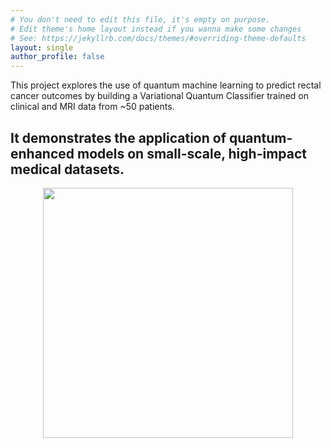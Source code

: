 ```yaml
---
# You don't need to edit this file, it's empty on purpose.
# Edit theme's home layout instead if you wanna make some changes
# See: https://jekyllrb.com/docs/themes/#overriding-theme-defaults
layout: single
author_profile: false
---
```


This project explores the use of quantum machine learning to predict rectal cancer outcomes by building a Variational Quantum Classifier trained on clinical and MRI data from ~50 patients. 

## It demonstrates the application of quantum-enhanced models on small-scale, high-impact medical datasets.

<p align="center"><img src="https://media.tenor.com/H-I0vC5AM5kAAAAM/entanglement-quantum-entanglement.gif" width="400"></p>




